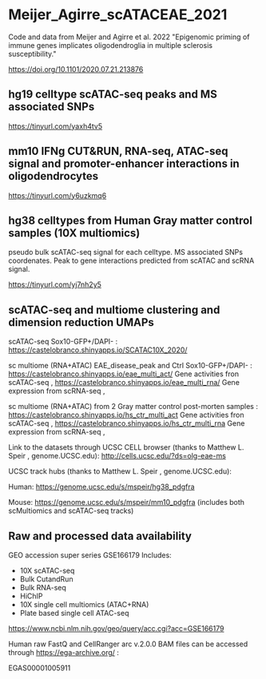 # Meijer_Agirre_scATACEAE_2021
Code and data from Meijer and Agirre et al. 2022 "Epigenomic priming of immune genes implicates oligodendroglia in multiple sclerosis susceptibility."

https://doi.org/10.1101/2020.07.21.213876 


## hg19 celltype scATAC-seq peaks and MS associated SNPs

https://tinyurl.com/yaxh4tv5

## mm10 IFNg CUT&RUN, RNA-seq, ATAC-seq signal and promoter-enhancer interactions in oligodendrocytes

https://tinyurl.com/y6uzkmq6

## hg38 celltypes from Human Gray matter control samples (10X multiomics)
pseudo bulk scATAC-seq signal for each celltype. MS associated SNPs coordenates. Peak to gene interactions predicted from scATAC and scRNA signal.

https://tinyurl.com/yj7nh2y5

## scATAC-seq and multiome clustering and dimension reduction UMAPs

scATAC-seq Sox10-GFP+/DAPI- :
https://castelobranco.shinyapps.io/SCATAC10X_2020/

sc multiome (RNA+ATAC) EAE_disease_peak and Ctrl Sox10-GFP+/DAPI- :
https://castelobranco.shinyapps.io/eae_multi_act/  Gene activities fron scATAC-seq , 
https://castelobranco.shinyapps.io/eae_multi_rna/  Gene expression from scRNA-seq ,

sc multiome (RNA+ATAC) from 2 Gray matter control post-morten samples :
https://castelobranco.shinyapps.io/hs_ctr_multi_act Gene activities fron scATAC-seq , 
https://castelobranco.shinyapps.io/hs_ctr_multi_rna Gene expression from scRNA-seq , 

Link to the datasets through UCSC CELL browser (thanks to Matthew L. Speir , genome.UCSC.edu):
http://cells.ucsc.edu/?ds=olg-eae-ms

UCSC track hubs (thanks to Matthew L. Speir , genome.UCSC.edu):

Human: 
https://genome.ucsc.edu/s/mspeir/hg38_pdgfra

Mouse: 
https://genome.ucsc.edu/s/mspeir/mm10_pdgfra (includes both scMultiomics and scATAC-seq tracks)


## Raw and processed data availability

GEO accession super series GSE166179
Includes:
- 10X scATAC-seq 
- Bulk CutandRun 
- Bulk RNA-seq 
- HiChIP
- 10X single cell multiomics (ATAC+RNA)
- Plate based single cell ATAC-seq

https://www.ncbi.nlm.nih.gov/geo/query/acc.cgi?acc=GSE166179

Human raw FastQ and CellRanger arc v.2.0.0 BAM files can be accessed through https://ega-archive.org/ :

EGAS00001005911 
